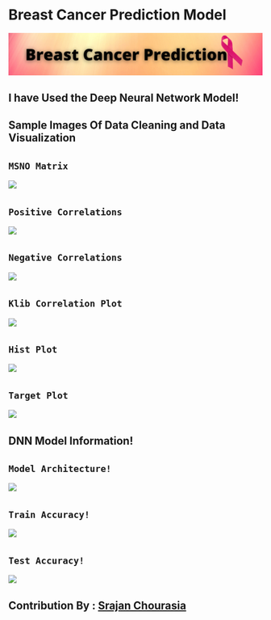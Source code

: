 # Breast Cancer Prediction Model

![](https://github.com/srimani-programmer/Breast-Cancer-Predictor/blob/New_Pipeline/static/images/Breast%20Cancer%20Prediction%20banner.png?raw=true)

## I have Used the Deep Neural Network Model!

## Sample Images Of Data Cleaning and Data Visualization

## `MSNO Matrix`

![](https://github.com/srajan-kiyotaka/Breast-Cancer-Predictor/blob/new_feature/Imp.%20Images/msno_matrix.png?raw=true)

## `Positive Correlations`

![](https://github.com/srajan-kiyotaka/Breast-Cancer-Predictor/blob/new_feature/Imp.%20Images/Feature_Correction.png?raw=true)

## `Negative Correlations`

![](https://github.com/srajan-kiyotaka/Breast-Cancer-Predictor/blob/new_feature/Imp.%20Images/Feature_Correction_neg.png?raw=true)

## `Klib Correlation Plot`

![](https://github.com/srajan-kiyotaka/Breast-Cancer-Predictor/blob/new_feature/Imp.%20Images/Feature_Correction_pearson.png?raw=true)

## `Hist Plot`

![](https://github.com/srajan-kiyotaka/Breast-Cancer-Predictor/blob/new_feature/Imp.%20Images/hist_plot.png?raw=true)

## `Target Plot`

![](https://github.com/srajan-kiyotaka/Breast-Cancer-Predictor/blob/new_feature/Imp.%20Images/plot.png?raw=true)

## DNN Model Information!

## `Model Architecture!`

![](https://github.com/srajan-kiyotaka/Breast-Cancer-Predictor/blob/new_feature/Imp.%20Images/Model%20Architecture.png?raw=true)

## `Train Accuracy!`

![](https://github.com/srajan-kiyotaka/Breast-Cancer-Predictor/blob/new_feature/Imp.%20Images/Train%20Accuracy.png?raw=true)

## `Test Accuracy!`

![](https://github.com/srajan-kiyotaka/Breast-Cancer-Predictor/blob/new_feature/Imp.%20Images/Test%20Accuracy.png?raw=true)

## Contribution By : [Srajan Chourasia](https://github.com/srajan-kiyotaka)